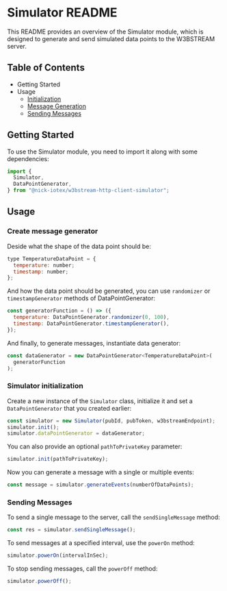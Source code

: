 # Simulator README

This README provides an overview of the Simulator module, which is designed to generate and send simulated data points to the W3BSTREAM server.

## Table of Contents

- Getting Started
- Usage
  - [Initialization](#initialization)
  - [Message Generation](#message-generation)
  - [Sending Messages](#sending-messages)

## Getting Started

To use the Simulator module, you need to import it along with some dependencies:

```javascript
import {
  Simulator,
  DataPointGenerator,
} from "@nick-iotex/w3bstream-http-client-simulator";
```

## Usage

### Create message generator

Deside what the shape of the data point should be:

```javascript
type TemperatureDataPoint = {
  temperature: number;
  timestamp: number;
};
```

And how the data point should be generated, you can use `randomizer` or `timestampGenerator` methods of DataPointGenerator: 

```javascript
const generatorFunction = () => ({
  temperature: DataPointGenerator.randomizer(0, 100),
  timestamp: DataPointGenerator.timestampGenerator(),
});
```

And finally, to generate messages, instantiate data generator:

```javascript
const dataGenerator = new DataPointGenerator<TemperatureDataPoint>(
  generatorFunction
);
```

### Simulator initialization

Create a new instance of the `Simulator` class, initialize it and set a `DataPointGenerator` that you created earlier:

```javascript
const simulator = new Simulator(pubId, pubToken, w3bstreamEndpoint);
simulator.init();
simulator.dataPointGenerator = dataGenerator;
```

You can also provide an optional `pathToPrivateKey` parameter:

```javascript
simulator.init(pathToPrivateKey);
```

Now you can generate a message with a single or multiple events:

```javascript
const message = simulator.generateEvents(numberOfDataPoints);
```

### Sending Messages

To send a single message to the server, call the `sendSingleMessage` method:

```javascript
const res = simulator.sendSingleMessage();
```

To send messages at a specified interval, use the `powerOn` method:

```javascript
simulator.powerOn(intervalInSec);
```

To stop sending messages, call the `powerOff` method:

```javascript
simulator.powerOff();
```
